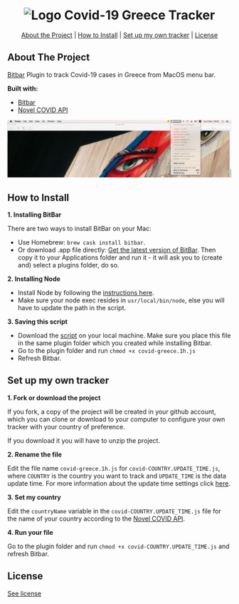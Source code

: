 <div align="center">

# <img src="https://raw.githubusercontent.com/bryandms/covid-19costaricatracker/master/media/icon.png" alt="Logo" height="24"> Covid-19 Greece Tracker

[About the Project](#about-the-project) | [How to Install](#how-to-install) | [Set up my own tracker](#set-up-my-own-tracker) | [License](#license)


</div>

## About The Project

[Bitbar](https://getbitbar.com/) Plugin to track Covid-19 cases in Greece from MacOS menu bar.

**Built with:**

- [Bitbar](https://getbitbar.com/)
- [Novel COVID API](https://github.com/NovelCOVID/API)

![](https://github.com/konpapanik/covid19-greece-tracker-macos/blob/master/media/fullscreenpreview.png?raw=true)

## How to Install

**1. Installing BitBar**

There are two ways to install BitBar on your Mac:

- Use Homebrew: `brew cask install bitbar`.
- Or download .app file directly: [Get the latest version of BitBar](https://github.com/matryer/bitbar/releases). Then copy it to your Applications folder and run it - it will ask you to (create and) select a plugins folder, do so.

**2. Installing Node**

- Install Node by following the [instructions here](https://nodejs.org/en/download/).
- Make sure your node exec resides in `usr/local/bin/node`, else you will have to update the path in the script.

**3. Saving this script**

- Download the [script](https://github.com/konpapanik/covid19-greece-tracker-macos/blob/master/covid-greece.1h.js) on your local machine. Make sure you place this file in the same plugin folder which you created while installing Bitbar.
- Go to the plugin folder and run `chmod +x covid-greece.1h.js`
- Refresh Bitbar.

## Set up my own tracker

**1. Fork or download the project**

If you fork, a copy of the project will be created in your github account, which you can clone or download to your computer to configure your own tracker with your country of preference.

If you download it you will have to unzip the project.

**2. Rename the file**

Edit the file name `covid-greece.1h.js` for `covid-COUNTRY.UPDATE_TIME.js`, where `COUNTRY` is the country you want to track and `UPDATE_TIME` is the data update time. For more information about the update time settings click [here](https://github.com/matryer/bitbar#configure-the-refresh-time).

**3. Set my country**

Edit the `countryName` variable in the `covid-COUNTRY.UPDATE_TIME.js` file for the name of your country according to the [Novel COVID API](https://github.com/NovelCOVID/API).

**4. Run your file**

Go to the plugin folder and run `chmod +x covid-COUNTRY.UPDATE_TIME.js` and refresh Bitbar.

## License

[See license](https://github.com/konpapanik/covid19-greece-tracker-macos/blob/master/LICENSE)
